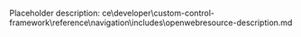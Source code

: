 Placeholder description: ce\developer\custom-control-framework\reference\navigation\includes\openwebresource-description.md